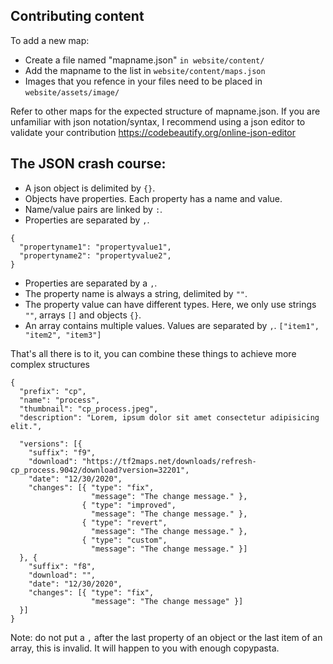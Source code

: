 Contributing content
--------------------

To add a new map:
- Create a file named "mapname.json" `in website/content/`
- Add the mapname to the list in `website/content/maps.json`
- Images that you refence in your files need to be placed in `website/assets/image/`

Refer to other maps for the expected structure of mapname.json.
If you are unfamiliar with json notation/syntax, I recommend using a json editor to validate your contribution https://codebeautify.org/online-json-editor

The JSON crash course:
----------------------

- A json object is delimited by `{}`.
- Objects have properties. Each property has a name and value. 
- Name/value pairs are linked by `:`.
- Properties are separated by `,`.
```
{
  "propertyname1": "propertyvalue1",
  "propertyname2": "propertyvalue2",
}
```
- Properties are separated by a `,`.
- The property name is always a string, delimited by `""`.
- The property value can have different types. Here, we only use strings `""`, arrays `[]` and objects `{}`.
- An array contains multiple values. Values are separated by `,`.
```["item1", "item2", "item3"]```

That's all there is to it, you can combine these things to achieve more complex structures
```
{
  "prefix": "cp",
  "name": "process",
  "thumbnail": "cp_process.jpeg",
  "description": "Lorem, ipsum dolor sit amet consectetur adipisicing elit.",

  "versions": [{
    "suffix": "f9",
    "download": "https://tf2maps.net/downloads/refresh-cp_process.9042/download?version=32201",
    "date": "12/30/2020",
    "changes": [{ "type": "fix",
                  "message": "The change message." },
                { "type": "improved",
                  "message": "The change message." },
                { "type": "revert",
                  "message": "The change message." },
                { "type": "custom",
                  "message": "The change message." }]
  }, {
    "suffix": "f8",
    "download": "",
    "date": "12/30/2020",
    "changes": [{ "type": "fix",
                  "message": "The change message" }]
  }]
}
```

Note: do not put a `,` after the last property of an object or the last item of an array, this is invalid. It will happen to you with enough copypasta.
